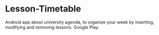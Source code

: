 # Lesson-Timetable
Android app about university agenda, to organize your week by inserting, modifying and removing lessons.
Google Play: 
